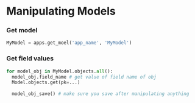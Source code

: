 # Manipulating Models

### Get model
```python
MyModel = apps.get_moel('app_name', 'MyModel')
```

### Get field values
```python
for model_obj in MyModel.objects.all():
  model_obj.field_name # get value of field name of obj
  Model.objects.get(pk=...)
  
  model_obj_save() # make sure you save after manipulating anything
```